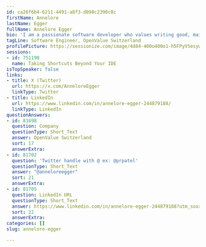 ```yaml
---
id: ca26f6b4-6211-4491-a8f3-d090c2390c8c
firstName: Annelore
lastName: Egger
fullName: Annelore Egger
bio: 'I am a passionate software developer who values writing good, maintainable code, working in teams, and sharing knowledge. By combining our knowledge and learning from each other, we can achieve higher goals together.'
tagLine: Software Engineer, OpenValue Switzerland
profilePicture: https://sessionize.com/image/4d84-400o400o1-h5FPyV5esyw4Uo6VWWwk3d.jpg
sessions:
- id: 751190
  name: Taking Shortcuts Beyond Your IDE
isTopSpeaker: false
links:
- title: X (Twitter)
  url: https://x.com/AnneloreEgger
  linkType: Twitter
- title: LinkedIn
  url: https://www.linkedin.com/in/annelore-egger-244879188/
  linkType: LinkedIn
questionAnswers:
- id: 81698
  question: Company
  questionType: Short_Text
  answer: OpenValue Switzerland
  sort: 17
  answerExtra:
- id: 81702
  question: 'Twitter handle with @ ex: @prpatel'
  questionType: Short_Text
  answer: "@anneloreegger"
  sort: 21
  answerExtra:
- id: 81705
  question: LinkedIn URL
  questionType: Short_Text
  answer: https://www.linkedin.com/in/annelore-egger-244879188?utm_source=share&utm_campaign=share_via&utm_content=profile&utm_medium=android_app
  sort: 22
  answerExtra:
categories: []
slug: annelore-egger

---
```

